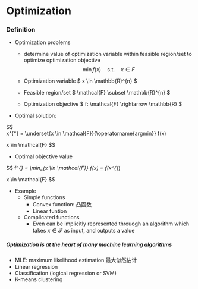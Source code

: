 # Optimization

### Definition
- Optimization problems
    - determine value of optimization variable within feasible region/set to optimize optimization objective
    $$
    \min f(x) \quad \text{s.t.} \quad x \in F
    $$

    -  Optimization variable  $ x \in \mathbb{R}^{n} $
    - Feasible region/set  $ \mathcal{F} \subset \mathbb{R}^{n} $
    - Optimization objective  $ f: \mathcal{F} \rightarrow \mathbb{R} $

- Optimal solution:  

$$  
x^{*} = \underset{x \in \mathcal{F}}{\operatorname{argmin}} f(x)

x \in \mathcal{F}
$$ 
- Optimal objective value  

$$ 
f^{*} = \min_{x \in \mathcal{F}} f(x) = f(x^{*}) 


x \in \mathcal{F}
$$

- Example
    - Simple functions
        - Convex function: 凸函数
        - Linear funtion
    - Complicated functions
        - Even can be implicitly represented throuogh an algorithm which takes $x \in \mathcal{F}$ as input, and outputs a value

##### Optimization is at the heart of many machine learning algorithms
- MLE: maximum likelihood estimation 最大似然估计
- Linear regression
- Classification (logical regression or SVM)
- K-means clustering